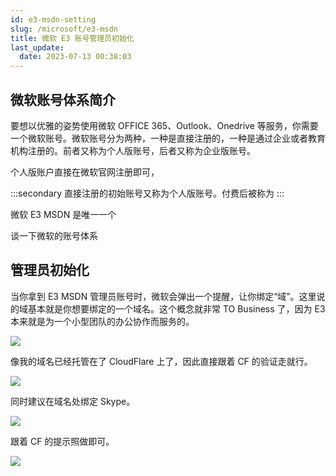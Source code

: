 ```yaml
---
id: e3-msdn-setting
slug: /microsoft/e3-msdn
title: 微软 E3 账号管理员初始化
last_update:
  date: 2023-07-13 00:38:03
---
```


## 微软账号体系简介

要想以优雅的姿势使用微软 OFFICE 365、Outlook、Onedrive 等服务，你需要一个微软账号。微软账号分为两种，一种是直接注册的，一种是通过企业或者教育机构注册的。前者又称为个人版账号，后者又称为企业版账号。

个人版账户直接在微软官网注册即可，

:::secondary
直接注册的初始账号又称为个人版账号。付费后被称为
:::


微软 E3 MSDN 是唯一一个

谈一下微软的账号体系

## 管理员初始化

当你拿到 E3 MSDN 管理员账号时，微软会弹出一个提醒，让你绑定“域”。这里说的域基本就是你想要绑定的一个域名。这个概念就非常 TO Business 了，因为 E3 本来就是为一个小型团队的办公协作而服务的。

![](https://one.offshoreview.xyz/docu-work/103c12e0f4b379cdacca49c46bc88cd3.png)

像我的域名已经托管在了 CloudFlare 上了，因此直接跟着 CF 的验证走就行。

![](https://one.offshoreview.xyz/docu-work/6b991dd2b59c72cb0b06b79ea54af659.png)

同时建议在域名处绑定 Skype。

![](https://one.offshoreview.xyz/docu-work/906d10ed7e31d7a724d6572de7ec7c6a.png)

跟着 CF 的提示照做即可。

![](https://one.offshoreview.xyz/docu-work/397c87719b892b33495c98c77bee1732.png)
